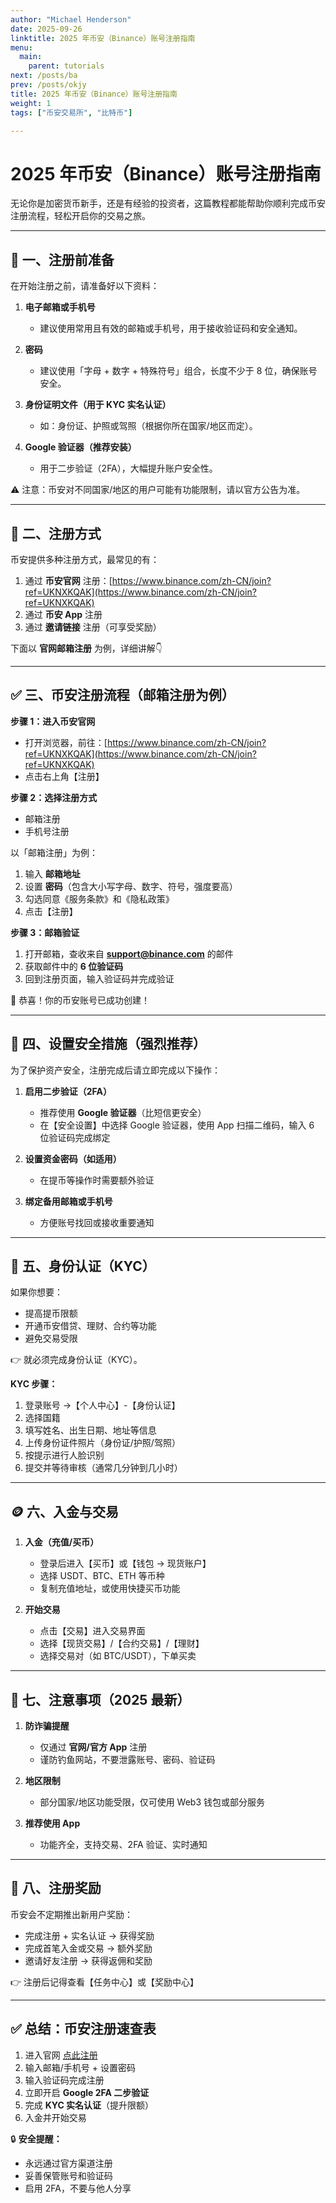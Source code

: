 ```yaml
---
author: "Michael Henderson"
date: 2025-09-26
linktitle: 2025 年币安（Binance）账号注册指南
menu:
  main:
    parent: tutorials
next: /posts/ba
prev: /posts/okjy
title: 2025 年币安（Binance）账号注册指南
weight: 1
tags: ["币安交易所", "比特币"]

---
```

# 2025 年币安（Binance）账号注册指南

无论你是加密货币新手，还是有经验的投资者，这篇教程都能帮助你顺利完成币安注册流程，轻松开启你的交易之旅。

---

## 🧩 一、注册前准备

在开始注册之前，请准备好以下资料：

1. **电子邮箱或手机号**

   * 建议使用常用且有效的邮箱或手机号，用于接收验证码和安全通知。

2. **密码**

   * 建议使用「字母 + 数字 + 特殊符号」组合，长度不少于 8 位，确保账号安全。

3. **身份证明文件（用于 KYC 实名认证）**

   * 如：身份证、护照或驾照（根据你所在国家/地区而定）。

4. **Google 验证器（推荐安装）**

   * 用于二步验证（2FA），大幅提升账户安全性。

⚠️ 注意：币安对不同国家/地区的用户可能有功能限制，请以官方公告为准。

---

## 📱 二、注册方式

币安提供多种注册方式，最常见的有：

1. 通过 **币安官网** 注册：[https://www.binance.com/zh-CN/join?ref=UKNXKQAK](https://www.binance.com/zh-CN/join?ref=UKNXKQAK)
2. 通过 **币安 App** 注册
3. 通过 **邀请链接** 注册（可享受奖励）

下面以 **官网邮箱注册** 为例，详细讲解👇

---

## ✅ 三、币安注册流程（邮箱注册为例）

**步骤 1：进入币安官网**

* 打开浏览器，前往：[https://www.binance.com/zh-CN/join?ref=UKNXKQAK](https://www.binance.com/zh-CN/join?ref=UKNXKQAK)
* 点击右上角【注册】

**步骤 2：选择注册方式**

* 邮箱注册
* 手机号注册

以「邮箱注册」为例：

1. 输入 **邮箱地址**
2. 设置 **密码**（包含大小写字母、数字、符号，强度要高）
3. 勾选同意《服务条款》和《隐私政策》
4. 点击【注册】

**步骤 3：邮箱验证**

1. 打开邮箱，查收来自 **[support@binance.com](mailto:support@binance.com)** 的邮件
2. 获取邮件中的 **6 位验证码**
3. 回到注册页面，输入验证码并完成验证

🎉 恭喜！你的币安账号已成功创建！

---

## 🔐 四、设置安全措施（强烈推荐）

为了保护资产安全，注册完成后请立即完成以下操作：

1. **启用二步验证（2FA）**

   * 推荐使用 **Google 验证器**（比短信更安全）
   * 在【安全设置】中选择 Google 验证器，使用 App 扫描二维码，输入 6 位验证码完成绑定

2. **设置资金密码（如适用）**

   * 在提币等操作时需要额外验证

3. **绑定备用邮箱或手机号**

   * 方便账号找回或接收重要通知

---

## 🎯 五、身份认证（KYC）

如果你想要：

* 提高提币限额
* 开通币安借贷、理财、合约等功能
* 避免交易受限

👉 就必须完成身份认证（KYC）。

**KYC 步骤：**

1. 登录账号 →【个人中心】-【身份认证】
2. 选择国籍
3. 填写姓名、出生日期、地址等信息
4. 上传身份证件照片（身份证/护照/驾照）
5. 按提示进行人脸识别
6. 提交并等待审核（通常几分钟到几小时）

---

## 🪙 六、入金与交易

1. **入金（充值/买币）**

   * 登录后进入【买币】或【钱包 → 现货账户】
   * 选择 USDT、BTC、ETH 等币种
   * 复制充值地址，或使用快捷买币功能

2. **开始交易**

   * 点击【交易】进入交易界面
   * 选择【现货交易】/【合约交易】/【理财】
   * 选择交易对（如 BTC/USDT），下单买卖

---

## 📌 七、注意事项（2025 最新）

1. **防诈骗提醒**

   * 仅通过 **官网/官方 App** 注册
   * 谨防钓鱼网站，不要泄露账号、密码、验证码

2. **地区限制**

   * 部分国家/地区功能受限，仅可使用 Web3 钱包或部分服务

3. **推荐使用 App**

   * 功能齐全，支持交易、2FA 验证、实时通知

---

## 🎁 八、注册奖励

币安会不定期推出新用户奖励：

* 完成注册 + 实名认证 → 获得奖励
* 完成首笔入金或交易 → 额外奖励
* 邀请好友注册 → 获得返佣和奖励

👉 注册后记得查看【任务中心】或【奖励中心】

---

## ✅ 总结：币安注册速查表

1. 进入官网 [点此注册](https://www.binance.com/zh-CN/join?ref=UKNXKQAK)
2. 输入邮箱/手机号 + 设置密码
3. 输入验证码完成注册
4. 立即开启 **Google 2FA 二步验证**
5. 完成 **KYC 实名认证**（提升限额）
6. 入金并开始交易

🔒 **安全提醒：**

* 永远通过官方渠道注册
* 妥善保管账号和验证码
* 启用 2FA，不要与他人分享